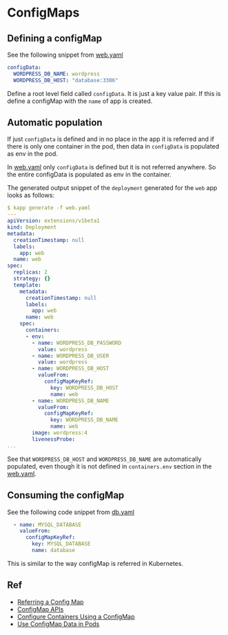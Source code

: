# ConfigMaps

## Defining a configMap

See the following snippet from [web.yaml](./web.yaml)

```yaml
configData:
  WORDPRESS_DB_NAME: wordpress
  WORDPRESS_DB_HOST: "database:3306"
```

Define a root level field called `configData`. It is just a key value pair. If this is define a configMap with the `name` of app is created.

## Automatic population

If just `configData` is defined and in no place in the app it is referred and if there is only one container in the pod, then data in `configData` is populated as env in the pod.

In [web.yaml](./web.yaml) only `configData` is defined but it is not referred anywhere. So the entire configData is populated as env in the container.

The generated output snippet of the `deployment` generated for the `web` app looks as follows:

```yaml
$ kapp generate -f web.yaml
---
apiVersion: extensions/v1beta1
kind: Deployment
metadata:
  creationTimestamp: null
  labels:
    app: web
  name: web
spec:
  replicas: 2
  strategy: {}
  template:
    metadata:
      creationTimestamp: null
      labels:
        app: web
      name: web
    spec:
      containers:
      - env:
        - name: WORDPRESS_DB_PASSWORD
          value: wordpress
        - name: WORDPRESS_DB_USER
          value: wordpress
        - name: WORDPRESS_DB_HOST
          valueFrom:
            configMapKeyRef:
              key: WORDPRESS_DB_HOST
              name: web
        - name: WORDPRESS_DB_NAME
          valueFrom:
            configMapKeyRef:
              key: WORDPRESS_DB_NAME
              name: web
        image: wordpress:4
        livenessProbe:
...
```

See that `WORDPRESS_DB_HOST` and `WORDPRESS_DB_NAME` are automatically populated, even though it is not defined in `containers.env` section in the [web.yaml](./web.yaml).

## Consuming the configMap

See the following code snippet from [db.yaml](./db.yaml)

```yaml
  - name: MYSQL_DATABASE
    valueFrom:
      configMapKeyRef:
        key: MYSQL_DATABASE
        name: database
```

This is similar to the way configMap is referred in Kubernetes.


## Ref

- [Referring a Config Map](https://kubernetes.io/docs/api-reference/v1.6/#envvarsource-v1-core)
- [ConfigMap APIs](https://kubernetes.io/docs/api-reference/v1.6/#configmap-v1-core)
- [Configure Containers Using a ConfigMap](https://kubernetes.io/docs/tasks/configure-pod-container/configmap/)
- [Use ConfigMap Data in Pods](https://kubernetes.io/docs/tasks/configure-pod-container/configure-pod-configmap/)
